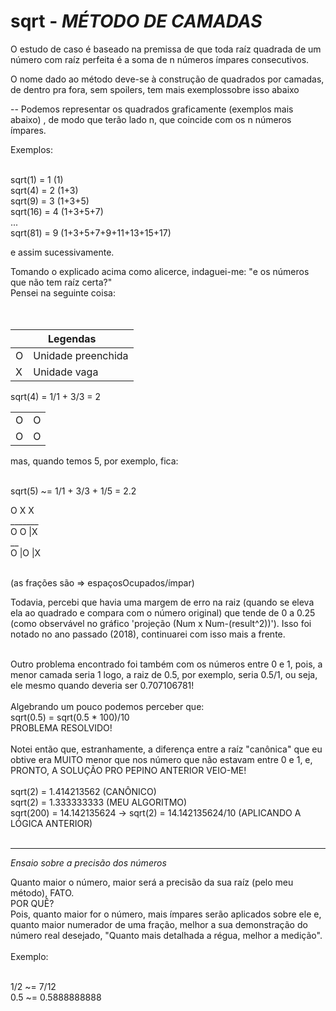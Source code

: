 # sqrt - _MÉTODO DE CAMADAS_

O estudo de caso é baseado na premissa de que toda raíz quadrada de um número com raíz perfeita é a soma de n números ímpares consecutivos.

O nome dado ao método deve-se à construção de quadrados por camadas, de dentro pra fora, sem spoilers, tem mais exemplossobre isso abaixo

-- Podemos representar os quadrados graficamente (exemplos mais abaixo) , de modo que terão lado n, que coincide com os n números ímpares. 

Exemplos:<br><br>

sqrt(1) = 1 (1) <br>
sqrt(4) = 2 (1+3)<br>
sqrt(9) = 3 (1+3+5)<br>
sqrt(16) = 4 (1+3+5+7)<br>
...<br>
sqrt(81) = 9 (1+3+5+7+9+11+13+15+17)<br>

e assim sucessivamente.<br>

Tomando o explicado acima como alicerce, indaguei-me: "e os números que não tem raíz certa?"<br>
Pensei na seguinte coisa:<br>
 <br><br>
 <table>
  <thead>
   <th colspan=2>
    Legendas
   </th>
  </thead>
  <tbody>
   <tr>
    <td>
     O
    </td>
    <td>
     Unidade preenchida
    </td>
   </tr>
   <tr>
    <td>
     X
    </td>
    <td>
     Unidade vaga
    </td>
   </tr>
  </tbody>
 </table>

sqrt(4) = 1/1 + 3/3 = 2                      <br>
<table>
 <tr><td>O</td> <td>O</td></tr>
  <tr><td class='bg-danger'>O</td> <td>O</td></tr>
 </table>

mas, quando temos 5, por exemplo, fica:<br><br>

sqrt(5) ~= 1/1 + 3/3 + 1/5 = 2.2                <br>

O  X   X<br>
_______<br>
O  O  |X<br>
__    <br>
O |O  |X<br><br>

(as frações são => espaçosOcupados/ímpar)<br>


Todavia, percebi que havia uma margem de erro na raiz (quando se eleva ela ao quadrado e compara com o número original) que tende de 0 a 0.25 (como observável no gráfico 'projeção (Num x Num-(result^2))'). Isso foi notado no ano passado (2018), continuarei com isso mais a frente.<br><br>

Outro problema encontrado foi também com os números entre 0 e 1, pois, a menor camada seria 1 logo, a raiz de 0.5, por exemplo, seria 0.5/1, ou seja, ele mesmo quando deveria ser 0.707106781!
<br><br>
Algebrando um pouco podemos perceber que:
<br>
sqrt(0.5) = sqrt(0.5 * 100)/10
<br>PROBLEMA RESOLVIDO!<br>
<br>
Notei então que, estranhamente, a diferença entre a raíz "canônica" que eu obtive era MUITO menor que nos número que não estavam entre 0 e 1, e, PRONTO, A SOLUÇÃO PRO PEPINO ANTERIOR VEIO-ME!
<br><br>
sqrt(2) = 1.414213562 (CANÔNICO)<br>
sqrt(2) = 1.333333333 (MEU ALGORITMO)<br>
sqrt(200) = 14.142135624 -> sqrt(2) = 14.142135624/10 (APLICANDO A LÓGICA ANTERIOR)<br><br>

___________________________________________________________________________________________

_Ensaio sobre a precisão dos números_

Quanto maior o número, maior será a precisão da sua raíz (pelo meu método), FATO.<br>
POR QUÊ?<br>
Pois, quanto maior for o número, mais ímpares serão aplicados sobre ele e, quanto maior numerador de uma fração, melhor a sua demonstração do número real desejado, "Quanto mais detalhada a régua, melhor a medição".<br><br>
Exemplo:<br><br>

1/2 ~= 7/12 <br>
0.5 ~= 0.5888888888<br>
